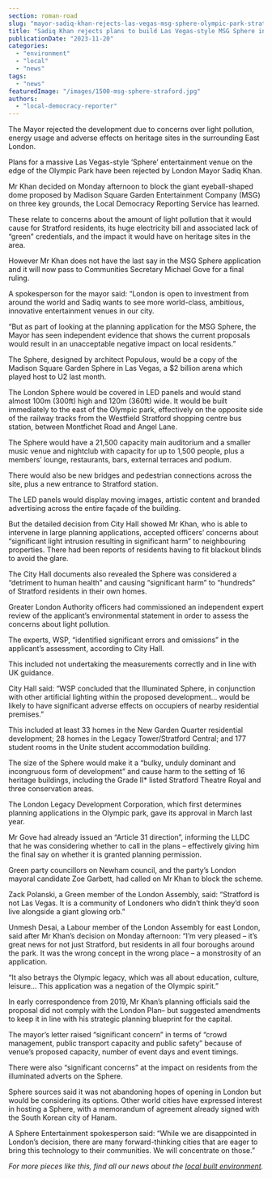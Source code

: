 ```yaml
---
section: roman-road
slug: "mayor-sadiq-khan-rejects-las-vegas-msg-sphere-olympic-park-stratford"
title: "Sadiq Khan rejects plans to build Las Vegas-style MSG Sphere in Stratford"
publicationDate: "2023-11-20"
categories: 
  - "environment"
  - "local"
  - "news"
tags: 
  - "news"
featuredImage: "/images/1500-msg-sphere-straford.jpg"
authors: 
  - "local-democracy-reporter"
---
```


The Mayor rejected the development due to concerns over light pollution, energy usage and adverse effects on heritage sites in the surrounding East London.

Plans for a massive Las Vegas-style ‘Sphere’ entertainment venue on the edge of the Olympic Park have been rejected by London Mayor Sadiq Khan.

Mr Khan decided on Monday afternoon to block the giant eyeball-shaped dome proposed by Madison Square Garden Entertainment Company (MSG) on three key grounds, the Local Democracy Reporting Service has learned.

These relate to concerns about the amount of light pollution that it would cause for Stratford residents, its huge electricity bill and associated lack of “green” credentials, and the impact it would have on heritage sites in the area.

However Mr Khan does not have the last say in the MSG Sphere application and it will now pass to Communities Secretary Michael Gove for a final ruling.

A spokesperson for the mayor said: “London is open to investment from around the world and Sadiq wants to see more world-class, ambitious, innovative entertainment venues in our city.

“But as part of looking at the planning application for the MSG Sphere, the Mayor has seen independent evidence that shows the current proposals would result in an unacceptable negative impact on local residents.”

The Sphere, designed by architect Populous, would be a copy of the Madison Square Garden Sphere in Las Vegas, a $2 billion arena which played host to U2 last month.

The London Sphere would be covered in LED panels and would stand almost 100m (300ft) high and 120m (360ft) wide. It would be built immediately to the east of the Olympic park, effectively on the opposite side of the railway tracks from the Westfield Stratford shopping centre bus station, between Montfichet Road and Angel Lane.

The Sphere would have a 21,500 capacity main auditorium and a smaller music venue and nightclub with capacity for up to 1,500 people, plus a members’ lounge, restaurants, bars, external terraces and podium.

There would also be new bridges and pedestrian connections across the site, plus a new entrance to Stratford station.

The LED panels would display moving images, artistic content and branded advertising across the entire façade of the building.

But the detailed decision from City Hall showed Mr Khan, who is able to intervene in large planning applications, accepted officers’ concerns about “significant light intrusion resulting in significant harm” to neighbouring properties. There had been reports of residents having to fit blackout blinds to avoid the glare.

The City Hall documents also revealed the Sphere was considered a “detriment to human health” and causing “significant harm” to “hundreds” of Stratford residents in their own homes.

Greater London Authority officers had commissioned an independent expert review of the applicant’s environmental statement in order to assess the concerns about light pollution.

The experts, WSP, “identified significant errors and omissions” in the applicant’s assessment, according to City Hall.

This included not undertaking the measurements correctly and in line with UK guidance.

City Hall said: “WSP concluded that the Illuminated Sphere, in conjunction with other artificial lighting within the proposed development… would be likely to have significant adverse effects on occupiers of nearby residential premises.”

This included at least 33 homes in the New Garden Quarter residential development; 28 homes in the Legacy Tower/Stratford Central; and 177 student rooms in the Unite student accommodation building.

The size of the Sphere would make it a “bulky, unduly dominant and incongruous form of development” and cause harm to the setting of 16 heritage buildings, including the Grade II\* listed Stratford Theatre Royal and three conservation areas.

The London Legacy Development Corporation, which first determines planning applications in the Olympic park, gave its approval in March last year.

Mr Gove had already issued an “Article 31 direction”, informing the LLDC that he was considering whether to call in the plans – effectively giving him the final say on whether it is granted planning permission.

Green party councillors on Newham council, and the party’s London mayoral candidate Zoe Garbett, had called on Mr Khan to block the scheme.

Zack Polanski, a Green member of the London Assembly, said: “Stratford is not Las Vegas. It is a community of Londoners who didn’t think they’d soon live alongside a giant glowing orb.”

Unmesh Desai, a Labour member of the London Assembly for east London, said after Mr Khan’s decision on Monday afternoon: “I’m very pleased – it’s great news for not just Stratford, but residents in all four boroughs around the park. It was the wrong concept in the wrong place – a monstrosity of an application.

“It also betrays the Olympic legacy, which was all about education, culture, leisure… This application was a negation of the Olympic spirit.”

In early correspondence from 2019, Mr Khan’s planning officials said the proposal did not comply with the London Plan– but suggested amendments to keep it in line with his strategic planning blueprint for the capital.

The mayor’s letter raised “significant concern” in terms of “crowd management, public transport capacity and public safety” because of venue’s proposed capacity, number of event days and event timings.

There were also “significant concerns” at the impact on residents from the illuminated adverts on the Sphere.

Sphere sources said it was not abandoning hopes of opening in London but would be considering its options. Other world cities have expressed interest in hosting a Sphere, with a memorandum of agreement already signed with the South Korean city of Hanam.

A Sphere Entertainment spokesperson said: “While we are disappointed in London’s decision, there are many forward-thinking cities that are eager to bring this technology to their communities. We will concentrate on those.”

_For more pieces like this, find all our news about the [local built environment](https://romanroadlondon.com/articles/housing/)._


